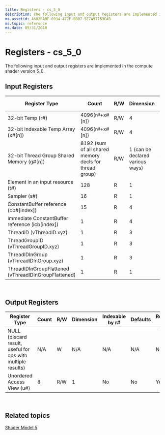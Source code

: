 ```yaml
---
title: Registers - cs_5_0
description: The following input and output registers are implemented in the compute shader version 5\_0.
ms.assetid: A602BA9F-0934-472F-BB07-5E7A97763CAB
ms.topic: reference
ms.date: 05/31/2018
---
```


# Registers - cs\_5\_0

The following input and output registers are implemented in the compute shader version 5\_0.

## Input Registers



| Register Type                                        | Count                                                  | R/W | Dimension                        | Indexable by r\# | Defaults | Requires DCL |
|------------------------------------------------------|--------------------------------------------------------|-----|----------------------------------|------------------|----------|--------------|
| 32-bit Temp (r\#)                                    | 4096(r\#+x\#\[n\])                                     | R/W | 4                                | No               | None     | Yes          |
| 32-bit Indexable Temp Array (x\#\[n\])               | 4096(r\#+x\#\[n\])                                     | R/W | 4                                | Yes              | None     | Yes          |
| 32-bit Thread Group Shared Memory (g\#\[n\])         | 8192 (sum of all shared memory decls for thread group) | R/W | 1 (can be declared various ways) | Yes              | None     | Yes          |
| Element in an input resource (t\#)                   | 128                                                    | R   | 1                                | No               | None     | Yes          |
| Sampler (s\#)                                        | 16                                                     | R   | 1                                | No               | None     | Yes          |
| ConstantBuffer reference (cb\#\[index\])             | 15                                                     | R   | 4                                | Yes (contents)   | None     | Yes          |
| Immediate ConstantBuffer reference (icb\[index\])    | 1                                                      | R   | 4                                | Yes(contents)    | None     | Yes          |
| ThreadID (vThreadID.xyz)                             | 1                                                      | R   | 3                                | No               | N/A      | Yes          |
| ThreadGroupID (vThreadGroupID.xyz)                   | 1                                                      | R   | 3                                | No               | N/A      | Yes          |
| ThreadIDInGroup (vThreadIDInGroup.xyz)               | 1                                                      | R   | 3                                | No               | N/A      | Yes          |
| ThreadIDInGroupFlattened (vThreadIDInGroupFlattened) | 1                                                      | R   | 1                                | No               | N/A      | Yes          |



 

## Output Registers



| Register Type                                               | Count | R/W | Dimension | Indexable by r\# | Defaults | Requires DCL |
|-------------------------------------------------------------|-------|-----|-----------|------------------|----------|--------------|
| NULL (discard result, useful for ops with multiple results) | N/A   | W   | N/A       | N/A              | N/A      | No           |
| Unordered Access View (u\#)                                 | 8     | R/W | 1         | No               | No       | Yes          |



 

## Related topics

<dl> <dt>

[Shader Model 5](d3d11-graphics-reference-sm5.md)
</dt> </dl>

 

 




